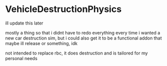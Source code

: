 # VehicleDestructionPhysics
ill update this later

mostly a thing so that i didnt have to redo everything every time i wanted a new car destruction sim, but i could also get it to be a functional addon that maybe ill release or something, idk

not intended to replace rbc, it does destruction and is tailored for my personal needs
